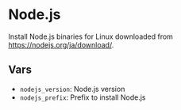 # Node.js

Install Node.js binaries for Linux downloaded from https://nodejs.org/ja/download/.

## Vars

- `nodejs_version`: Node.js version
- `nodejs_prefix`: Prefix to install Node.js


